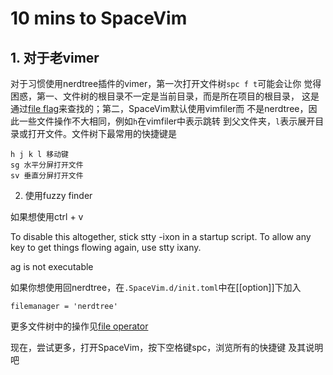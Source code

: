 # 10 mins to SpaceVim

## 1. 对于老vimer
对于习惯使用nerdtree插件的vimer，第一次打开文件树`spc f t`可能会让你
觉得困惑，第一、文件树的根目录不一定是当前目录，而是所在项目的根目录，
这是通过[file flag](TODO)来查找的；第二，SpaceVim默认使用vimfiler而
不是nerdtree，因此一些文件操作不大相同，例如`h`在vimfiler中表示跳转
到父文件夹，`l`表示展开目录或打开文件。文件树下最常用的快捷键是
```
h j k l 移动键
sg 水平分屏打开文件
sv 垂直分屏打开文件
```

2. 使用fuzzy finder

如果想使用ctrl + v

To disable this altogether, stick stty -ixon in a startup script. 
To allow any key to get things flowing again, use stty ixany.


ag is not executable


如果你想使用回nerdtree，在`.SpaceVim.d/init.toml`中在[[option]]下加入
```
filemanager = 'nerdtree'
```
更多文件树中的操作见[file operator](TODO)



现在，尝试更多，打开SpaceVim，按下空格键spc，浏览所有的快捷键
及其说明吧
